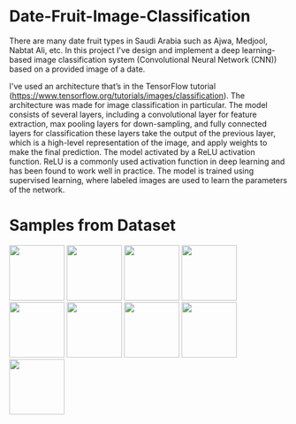 # Date-Fruit-Image-Classification

There are many date fruit types in Saudi Arabia such as Ajwa, Medjool, Nabtat 
Ali, etc. In this project I've design and implement a deep learning-based image classification system (Convolutional Neural Network (CNN)) based on a provided image of a date.

I've used an architecture that’s in the TensorFlow tutorial (https://www.tensorflow.org/tutorials/images/classification). The architecture was made for 
image classification in particular. The model consists of several layers, including a 
convolutional layer for feature extraction, max pooling layers for down-sampling, and fully 
connected layers for classification these layers take the output of the previous layer, which is 
a high-level representation of the image, and apply weights to make the final prediction. The 
model activated by a ReLU activation function. ReLU is a commonly used activation function 
in deep learning and has been found to work well in practice. The model is trained using 
supervised learning, where labeled images are used to learn the parameters of the network.

# Samples from Dataset

<image src="Data/test/Ajwa/Ajwa001.jpg" width="100" height="100"> <image src="Data/test/Galaxy/Galaxy002.jpg" width="100" height="100"> <image src="Data/test/Medjool/Mejdool016.jpg" width="100" height="100"> <image src="Data/test/Meneifi/Meneifi009.jpg" width="100" height="100"> <image src="Data/test/NabtatAli/NabtatAli001.jpg" width="100" height="100"> <image src="Data/test/Rutab/Rutab002.jpg" width="100" height="100"> <image src="Data/test/Shaishe/Shaishe001.jpg" width="100" height="100"> <image src="Data/test/Sokari/Sokari003.jpg" width="100" height="100"> <image src="Data/test/Sugaey/Sugaey001.jpg" width="100" height="100">





